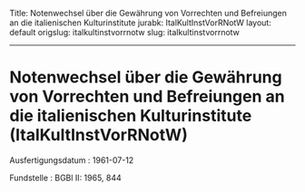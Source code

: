 Title: Notenwechsel über die Gewährung von Vorrechten und Befreiungen an die italienischen
  Kulturinstitute
jurabk: ItalKultInstVorRNotW
layout: default
origslug: italkultinstvorrnotw
slug: italkultinstvorrnotw

---

# Notenwechsel über die Gewährung von Vorrechten und Befreiungen an die italienischen Kulturinstitute (ItalKultInstVorRNotW)

Ausfertigungsdatum
:   1961-07-12

Fundstelle
:   BGBl II: 1965, 844

